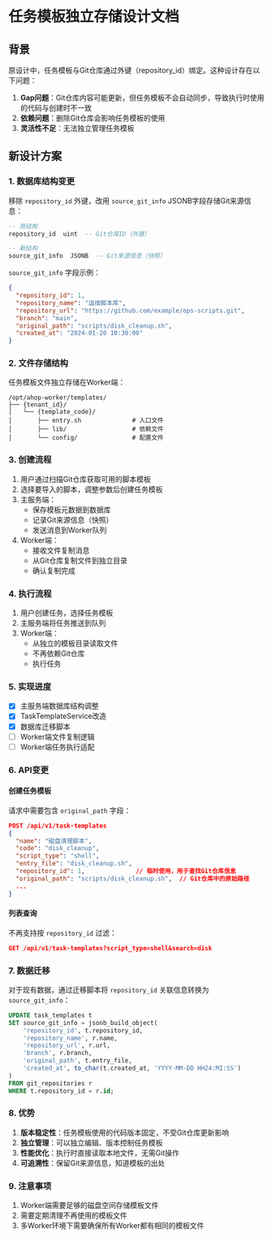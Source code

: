 # 任务模板独立存储设计文档

## 背景

原设计中，任务模板与Git仓库通过外键（repository_id）绑定。这种设计存在以下问题：

1. **Gap问题**：Git仓库内容可能更新，但任务模板不会自动同步，导致执行时使用的代码与创建时不一致
2. **依赖问题**：删除Git仓库会影响任务模板的使用
3. **灵活性不足**：无法独立管理任务模板

## 新设计方案

### 1. 数据库结构变更

移除 `repository_id` 外键，改用 `source_git_info` JSONB字段存储Git来源信息：

```sql
-- 原结构
repository_id  uint  -- Git仓库ID（外键）

-- 新结构  
source_git_info  JSONB  -- Git来源信息（快照）
```

`source_git_info` 字段示例：
```json
{
  "repository_id": 1,
  "repository_name": "运维脚本库",
  "repository_url": "https://github.com/example/ops-scripts.git",
  "branch": "main",
  "original_path": "scripts/disk_cleanup.sh",
  "created_at": "2024-01-20 10:30:00"
}
```

### 2. 文件存储结构

任务模板文件独立存储在Worker端：

```
/opt/ahop-worker/templates/
├── {tenant_id}/
│   └── {template_code}/
│       ├── entry.sh              # 入口文件
│       ├── lib/                  # 依赖文件
│       └── config/               # 配置文件
```

### 3. 创建流程

1. 用户通过扫描Git仓库获取可用的脚本模板
2. 选择要导入的脚本，调整参数后创建任务模板
3. 主服务端：
   - 保存模板元数据到数据库
   - 记录Git来源信息（快照）
   - 发送消息到Worker队列
4. Worker端：
   - 接收文件复制消息
   - 从Git仓库复制文件到独立目录
   - 确认复制完成

### 4. 执行流程

1. 用户创建任务，选择任务模板
2. 主服务端将任务推送到队列
3. Worker端：
   - 从独立的模板目录读取文件
   - 不再依赖Git仓库
   - 执行任务

### 5. 实现进度

- [x] 主服务端数据库结构调整
- [x] TaskTemplateService改造
- [x] 数据库迁移脚本
- [ ] Worker端文件复制逻辑
- [ ] Worker端任务执行适配

### 6. API变更

#### 创建任务模板

请求中需要包含 `original_path` 字段：

```json
POST /api/v1/task-templates
{
  "name": "磁盘清理脚本",
  "code": "disk_cleanup",
  "script_type": "shell",
  "entry_file": "disk_cleanup.sh",
  "repository_id": 1,              // 临时使用，用于查找Git仓库信息
  "original_path": "scripts/disk_cleanup.sh",  // Git仓库中的原始路径
  ...
}
```

#### 列表查询

不再支持按 `repository_id` 过滤：

```json
GET /api/v1/task-templates?script_type=shell&search=disk
```

### 7. 数据迁移

对于现有数据，通过迁移脚本将 `repository_id` 关联信息转换为 `source_git_info`：

```sql
UPDATE task_templates t
SET source_git_info = jsonb_build_object(
    'repository_id', t.repository_id,
    'repository_name', r.name,
    'repository_url', r.url,
    'branch', r.branch,
    'original_path', t.entry_file,
    'created_at', to_char(t.created_at, 'YYYY-MM-DD HH24:MI:SS')
)
FROM git_repositories r
WHERE t.repository_id = r.id;
```

### 8. 优势

1. **版本稳定性**：任务模板使用的代码版本固定，不受Git仓库更新影响
2. **独立管理**：可以独立编辑、版本控制任务模板
3. **性能优化**：执行时直接读取本地文件，无需Git操作
4. **可追溯性**：保留Git来源信息，知道模板的出处

### 9. 注意事项

1. Worker端需要足够的磁盘空间存储模板文件
2. 需要定期清理不再使用的模板文件
3. 多Worker环境下需要确保所有Worker都有相同的模板文件